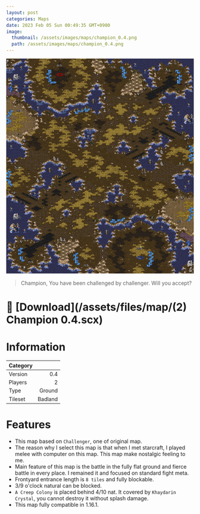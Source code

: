 ```yaml
---
layout: post
categories: Maps
date: 2023 Feb 05 Sun 00:49:35 GMT+0900
image:
  thumbnail: /assets/images/maps/champion_0.4.png
  path: /assets/images/maps/champion_0.4.png
---
```


![Champion 0.4](/assets/images/maps/champion_0.4.png)

> Champion, You have been challenged by challenger. Will you accept?

# :link: [Download](/assets/files/map/(2) Champion 0.4.scx)

# Information

| **Category** |         |
| :----------- | ------: |
| Version      |     0.4 |
| Players      |       2 |
| Type         |  Ground |
| Tileset      | Badland |

# Features

- This map based on `Challenger`, one of original map.
- The reason why I select this map is that when I met starcraft, I played melee with computer on this map. This map make nostalgic feeling to me.
- Main feature of this map is the battle in the fully flat ground and fierce battle in every place.
  I remained it and focused on standard fight meta.
- Frontyard entrance length is `8 tiles` and fully blockable.
- 3/9 o'clock natural can be blocked.
- `A Creep Colony` is placed behind 4/10 nat. It covered by `Khaydarin Crystal`, you cannot destroy it without splash damage.
- This map fully compatible in 1.16.1.
